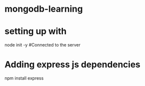 # mongodb-learning
# setting up with 
node init -y
#Connected to the server

# Adding express js dependencies

npm install express